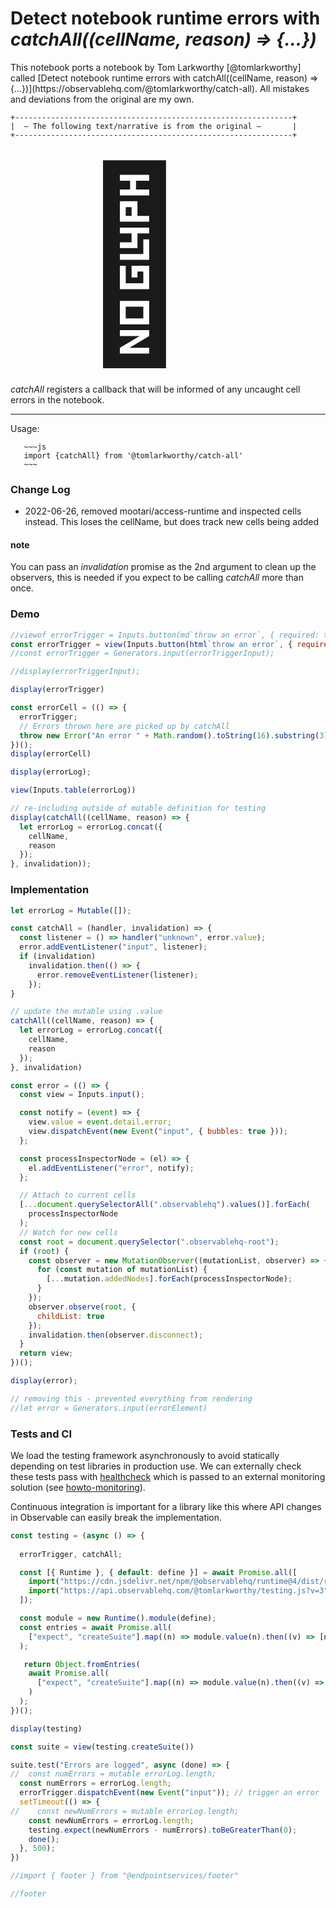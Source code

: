# Detect notebook runtime errors with *catchAll((cellName, reason) => {...})*


<div class="tip">
This notebook ports a notebook by Tom Larkworthy [@tomlarkworthy] called [Detect notebook runtime errors with catchAll((cellName, reason) => {...})](https://observablehq.com/@tomlarkworthy/catch-all).  All mistakes and deviations from the original are my own.
</div>

```
+--------------------------------------------------------------+
|  — The following text/narrative is from the original —       |
+--------------------------------------------------------------+
```

<span style="font-size: 300px; padding-left: 100px">🚨</span>

<!--
https://observablehq.com/@tomlarkworthy/catch-all
-->


*catchAll* registers a callback that will be informed of any uncaught cell errors in the notebook. 

---
Usage:

```
   ~~~js
   import {catchAll} from '@tomlarkworthy/catch-all'
   ~~~
```

### Change Log

- 2022-06-26, removed mootari/access-runtime and inspected cells instead. This loses the cellName, but does track new cells being added
  

#### note

You can pass an *invalidation* promise as the 2nd argument to clean up the observers, this is needed if you expect to be calling *catchAll* more than once.

### Demo

<!--
// FIGURE OUT HOW TO LINK TO MUTABLE SO THAT ITS VALUE CHANGES
// const errorTriggerEl = Mutable(null);
-->

```js echo
//viewof errorTrigger = Inputs.button(md`throw an error`, { required: true })
const errorTrigger = view(Inputs.button(html`throw an error`, { required: true }))
//const errorTrigger = Generators.input(errorTriggerInput);
```

```js echo
//display(errorTriggerInput);
```

```js echo
display(errorTrigger)
```



```js echo
const errorCell = (() => {
  errorTrigger;
  // Errors thrown here are picked up by catchAll
  throw new Error("An error " + Math.random().toString(16).substring(3));
})();
display(errorCell)
```


```js echo
display(errorLog);
```

```js echo
view(Inputs.table(errorLog))
```


```js echo
// re-including outside of mutable definition for testing
display(catchAll((cellName, reason) => {
  let errorLog = errorLog.concat({
    cellName,
    reason
  });
}, invalidation));
```


### Implementation

```js echo
let errorLog = Mutable([]);

const catchAll = (handler, invalidation) => {
  const listener = () => handler("unknown", error.value);
  error.addEventListener("input", listener);
  if (invalidation)
    invalidation.then(() => {
      error.removeEventListener(listener);
    });
}

// update the mutable using .value
catchAll((cellName, reason) => {
  let errorLog = errorLog.concat({
    cellName,
    reason
  });
}, invalidation)
```








```js echo
const error = (() => {
  const view = Inputs.input();

  const notify = (event) => {
    view.value = event.detail.error;
    view.dispatchEvent(new Event("input", { bubbles: true }));
  };

  const processInspectorNode = (el) => {
    el.addEventListener("error", notify);
  };

  // Attach to current cells
  [...document.querySelectorAll(".observablehq").values()].forEach(
    processInspectorNode
  );
  // Watch for new cells
  const root = document.querySelector(".observablehq-root");
  if (root) {
    const observer = new MutationObserver((mutationList, observer) => {
      for (const mutation of mutationList) {
        [...mutation.addedNodes].forEach(processInspectorNode);
      }
    });
    observer.observe(root, {
      childList: true
    });
    invalidation.then(observer.disconnect);
  }
  return view;
})();

display(error);

// removing this - prevented everything from rendering
//let error = Generators.input(errorElement)
```




### Tests and CI

We load the testing framework asynchronously to avoid statically depending on test libraries in production use. We can externally check these tests pass with [healthcheck](https://webcode.run/observablehq.com/@endpointservices/healthcheck?target=%40tomlarkworthy%2Fcatch-all&excludes=errorCell&wait=5) which is passed to an external monitoring solution (see [howto-monitoring](https://observablehq.com/@tomlarkworthy/howto-monitoring)).

Continuous integration is important for a library like this where API changes in Observable can easily break the implementation.

```js echo
const testing = (async () => {
  
  errorTrigger, catchAll;

  const [{ Runtime }, { default: define }] = await Promise.all([
    import("https://cdn.jsdelivr.net/npm/@observablehq/runtime@4/dist/runtime.js"),
    import("https://api.observablehq.com/@tomlarkworthy/testing.js?v=3")
  ]);

  const module = new Runtime().module(define);
  const entries = await Promise.all(
    ["expect", "createSuite"].map((n) => module.value(n).then((v) => [n, v]))
  );

   return Object.fromEntries(
    await Promise.all(
      ["expect", "createSuite"].map((n) => module.value(n).then((v) => [n, v]))
    )
  );
})();
```

```js echo
display(testing)
```

```js echo
const suite = view(testing.createSuite())
```

<!---
Investigate MUTABLE and use of .value
--->

```js echo
suite.test("Errors are logged", async (done) => {
//  const numErrors = mutable errorLog.length;
  const numErrors = errorLog.length;
  errorTrigger.dispatchEvent(new Event("input")); // trigger an error
  setTimeout(() => {
//    const newNumErrors = mutable errorLog.length;
    const newNumErrors = errorLog.length;
    testing.expect(newNumErrors - numErrors).toBeGreaterThan(0);
    done();
  }, 500);
})

```


```js
//import { footer } from "@endpointservices/footer"
```

```js
//footer
```
